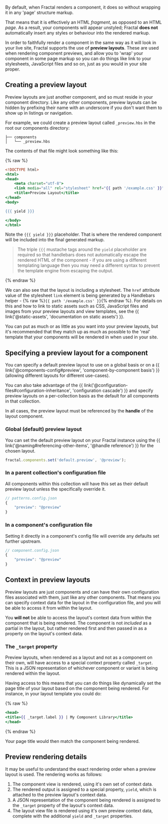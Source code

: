 By default, when Fractal renders a component, it does so without wrapping it in any 'page' structure markup.

That means that it is effectively an HTML *fragment*, as opposed to an HTML *page*. As a result, your components will appear unstyled; Fractal **does not** automatically insert any styles or behaviour into the rendered markup.

In order to faithfully render a component in the same way as it will look in your live site, Fractal supports the use of **preview layouts**. These are used when rendering component previews, and allow you to 'wrap' your component in some page markup so you can do things like link to your stylesheets, JavaScript files and so on, just as you would in your site proper.

## Creating a preview layout

Preview layouts are just another component, and so must reside in your component directory. Like any other components, preview layouts can be hidden by prefixing their name with an underscore if you don't want them to show up in listings or navigation.

For example, we could create a preview layout called `_preview.hbs` in the root our components directory:

```tree
├── components
│   └── _preview.hbs
```

The contents of that file might look something like this:

{% raw %}

```handlebars
<!DOCTYPE html>
<html>
<head>
    <meta charset="utf-8">
    <link media="all" rel="stylesheet" href="{{ path '/example.css' }}">
    <title>Preview Layout</title>
</head>
<body>

{{{ yield }}}

</body>
</html>
```

Note the `{{{ yield }}}` placeholder. That is where the rendered component will be included into the final generated markup.

> The triple `{{{` mustache tags around the `yield` placeholder are required so that handlebars does not automatically escape the rendered HTML of the component - if you are using a different templating language then you may need a different syntax to prevent the template engine from escaping the output.

{% endraw %}

We can also see that the layout is including a stylesheet. The `href` attribute value of the stylesheet `link` element is being generated by a Handlebars helper - {% raw %}`{{ path '/example.css' }}`{% endraw %}. For details on this and how to link to static assets such as CSS, JavaScript files and images from your preview layouts and view templates, see the {{ link('@static-assets', 'documentation on static assets') }}.

You can put as much or as little as you want into your preview layouts, but it's recommended that they match up as much as possible to the 'real' template that your components will be rendered in when used in your site.

## Specifying a preview layout for a component

You can specify a default preview layout to use on a global basis or on a {{ link('@components-config#preview', 'component-by-component basis') }} (allowing different layouts for different use-cases).

You can also take advantage of the {{ link('@configuration-files#configuration-inheritance', 'configuration cascade') }} and specify preview layouts on a per-collection basis as the default for all components in that collection.

In all cases, the preview layout must be referenced by the **handle** of the layout component.

### Global (default) preview layout

You can set the default preview layout on your Fractal instance using the {{ link('@naming#referencing-other-items', '@handle reference') }} for the chosen layout.

```js
fractal.components.set('default.preview', '@preview');
```

### In a parent collection's configuration file

All components within this collection will have this set as their default preview layout unless the specifically override it.

```js
// patterns.config.json
{
	"preview": "@preview"
}
```
### In a component's configuration file

Setting it directly in a component's config file will override any defaults set further upstream.

```js
// component.config.json
{
	"preview": "@preview"
}
```

## Context in preview layouts

Preview layouts are just components and can have their own configuration files associated with them, just like any other components. That means you can specify context data for the layout in the configuration file, and you will be able to access it from within the layout.

You **will not** be able to access the layout's context data from within the component that is being rendered. The component is not *included* as a partial in the layout, but rather rendered first and then passed in as a property on the layout's context data.

### The `_target` property

Preview layouts, when rendered as a layout and not as a component on their own, will have access to a special context property called `_target`. This is a JSON representation of whichever component or variant is being rendered within the layout.

Having access to this means that you can do things like dynamically set the page title of your layout based on the component being rendered. For instance, in your layout template you could do:

{% raw %}
```handlebars
<head>
<title>{{ _target.label }} | My Component Library</title>
</head>
```
{% endraw %}

Your page title would then match the component being rendered.

## Preview rendering details

It may be useful to understand the exact rendering order when a preview layout is used. The rendering works as follows:

1. The component view is rendered, using it's own set of context data.
2. The rendered output is assigned to a special property, `yield`, which is attached to the preview layout's context data.
3. A JSON representation of the component being rendered is assigned to the `_target` property of the layout's context data.
4. The layout view file is rendered using it's own preview context data, complete with the additional `yield` and `_target` properties.
